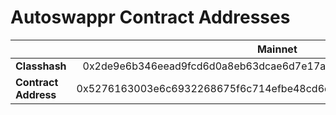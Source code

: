 # Autoswappr Contract Addresses

|                      |                              Mainnet                              | Sepolia |
| :------------------- | :---------------------------------------------------------------: | ------- |
| **Classhash**        | 0x2de9e6b346eead9fcd6d0a8eb63dcae6d7e17a1a8a8e87f68076f6608bc0d1  |
| **Contract Address** | 0x5276163003e6c6932268675f6c714efbe48cd6d03752159128e1af832af6929 |
